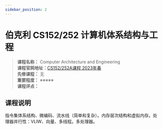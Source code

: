 ```yaml
---
sidebar_position: 2
---
```


# 伯克利 CS152/252 计算机体系结构与工程




>**课程名称：**  Computer Architecture and Engineering     
**课程官网地址：**[CS152/252A课程 2023年春](https://inst.eecs.berkeley.edu/~cs152/sp23/)  
**先修课程：** 无  
**重要程度：** ※※※※※  
**课程评点：** 

## 课程说明
指令集体系结构、微编码、流水线（简单和复杂）。内存层次结构和虚拟内存。处理器并行性：VLIW、向量、多线程。多处理器。



<Comment></Comment>
